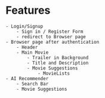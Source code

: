 # Features
    - Login/Signup
        - Sign in / Register Form
        - redirect to Browser page
    - Browser page after authentication
        - Header
        - Main Movie
            - Trailer in Background
            - Title and Description
            - Movie Suggestions
                - MovieLists 
    - AI Recommender
        - Search Bar
        - Movie Suggestions